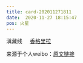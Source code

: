 ```yaml
---
title: card-202011271811
date:  2020-11-27 18:15:47
pos: 火星
---
```

滇藏线 <a  href="http://weibo.com/p/1001018008653340100000000" data-hide=""><span class='url-icon'><img style='width: 1rem;height: 1rem' src='https://h5.sinaimg.cn/upload/2015/09/25/3/timeline_card_small_location_default.png'></span><span class="surl-text">香格里拉</span></a> 

来源于个人weibo：[原文链接](https://m.weibo.cn/status/JvRuYfbIC?mblogid=JvRuYfbIC)